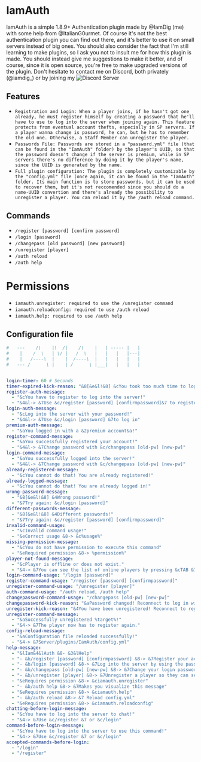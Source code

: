 # IamAuth
IamAuth is a simple 1.8.9+ Authentication plugin made by @IamDig (me) with some help from @ItalianG0urmet. Of course it's not the best authentication plugin you can find out there, and it's better to use it on small servers instead of big ones. You should also consider the fact that I'm still learning to make plugins, so I ask you not to insult me for how this plugin is made. You should instead give me suggestions to make it better, and of course, since it is open source, you're free to make upgraded versions of the plugin. Don't hesitate to contact me on Discord, both privately (@iamdig_) or by joining my ![Discord Server](https://discord.gg/MzaMYZXtg2)

## Features
- ```Registration and Login: When a player joins, if he hasn't got one already, he must register himself by creating a password that he'll have to use to log into the server when joining again. This feature protects from eventual account thefts, especially in SP servers. If a player wanna change is password, he can, but he has to remember the old one. Otherwise, a Staff Member can unregister the player.```
- ```Passwords File: Passwords are stored in a "password.yml" file (that can be found in the "IamAuth" folder) by the player's UUID, so that the password doesn't change if the server is premium, while in SP servers there's no difference by doing it by the player's name, since the UUID is generated by the name.```
- ```Full plugin configuration: The plugin is completely customizable by the "config.yml" file (once again, it can be found in the "IamAuth" folder. Its main function is to store passwords, but it can be used to recover them, but it's not reccomended since you should do a name-UUID convertion and there's already the possibility to unregister a player. You can reload it by the /auth reload command.```

## Commands
- ```/register [password] [confirm password]```
- ```/login [password]```
- ```/changepass [old password] [new password]```
- ```/unregister [player]```
- ```/auth reload```
- ```/auth help```

# Permissions
- ```iamauth.unregister: required to use the /unregister command```
- ```iamauth.reloadconfig: required to use /auth reload```
- ```iamauth.help: required to use /auth help```

## Configuration file
```yml
#   ---    /\    |\  /|    /\    |   | ----- |   |
#    |    /  \   | \/ |   /  \   |   |   |   |---|
#    |   /----\  |    |  /----\  |   |   |   |   |
#   --- /      \ |    | /      \ |___|   |   |   |


login-timer: 60 # Seconds
timer-expired-kick-reason: "&8[&e&l!&8] &cYou took too much time to log in! &8[&e&l!&8]"
register-auth-message:
  - "&cYou have to register to log into the server!"
  - "&4&l-> &7Use &c/register [password] [confirmpassword]&7 to register"
login-auth-message:
  - "&cLog into the server with your password!"
  - "&4&l-> &7Use &c/login [password] &7to log in"
premium-auth-message:
  - "&aYou logged in with a &2premium account&a!"
register-command-message:
  - "&aYou successfully registered your account!"
  - "&4&l-> &7Change password with &c/changepass [old-pw] [new-pw]"
login-command-message:
  - "&aYou successfully logged into the server!"
  - "&4&l-> &7Change password with &c/changepass [old-pw] [new-pw]"
already-registered-message:
  - "&cYou cannot do that! You are already registered!"
already-logged-message:
  - "&cYou cannot do that! You are already logged in!"
wrong-password-message:
  - "&8[&e&l!&8] &4Wrong password!"
  - "&7Try again: &c/login [password]"
different-passwords-message:
  - "&8[&e&l!&8] &4Different passwords!"
  - "&7Try again: &c/register [password] [confirmpassword]"
invalid-command-usage:
  - "&cInvalid command usage!"
  - "&eCorrect usage &8-> &c%usage%"
missing-permission-message:
  - "&cYou do not have permission to execute this command"
  - "&eRequired permission &8-> %permission%"
player-not-found-message:
  - "&cPlayer is offline or does not exist."
  - "&4-> &7You can see the list of online players by pressing &cTAB &7while typing the command"
login-command-usage: "/login [password]"
register-command-usage: "/register [password] [confirmpassword]"
unregister-command-usage: "/unregister [player]"
auth-command-usage: "/auth reload, /auth help"
changepassword-command-usage: "/changepass [old-pw] [new-pw]"
changepassword-kick-reason: "&aPassword changed! Reconnect to log in with the new password!"
unregister-kick-reason: "&4You have been unregistered! Reconnect to register again!"
unregister-command-message:
  - "&aSuccessfully unregistered %target%!"
  - "&4-> &7The player now has to register again."
config-reload-message:
  - "&aConfiguration file reloaded successfully!"
  - "&4-> &7Server/plugins/IamAuth/config.yml"
help-message:
  - "&lIam&4&lAuth &8- &3&lHelp"
  - "- &b/register [password] [confirmpassword] &8-> &7Register your account by setting your login password"
  - "- &b/login [password] &8-> &7Log into the server by using the password you set when registering"
  - "- &b/changepass [old-pw] [new-pw] &8-> &7Change your login password."
  - "- &b/unregister [player] &8-> &7Unregister a player so they can set a new password in case they have lost the old one"
  - "&eRequires permission &8-> &ciamauth.unregister"
  - "- &b/auth help &8-> &7Makes you visualize this message"
  - "&eRequires permission &8-> &ciamauth.help"
  - "- &b/auth reload &8-> &7 Reload config.yml"
  - "&eRequires permission &8-> &ciamauth.reloadconfig"
chatting-before-login-message:
  - "&cYou have to log into the server to chat!"
  - "&4-> &7Use &c/register &7 or &c/login"
command-before-login-message:
  - "&cYou have to log into the server to use this command!"
  - "&4-> &7Use &c/register &7 or &c/login"
accepted-commands-before-login:
  - "/login"
  - "/register"
